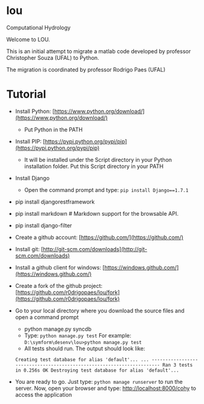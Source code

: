 lou
===

Computational Hydrology


Welcome to LOU.

This is an initial attempt to migrate a matlab code developed by professor Christopher Souza (UFAL) to Python.

The migration is coordinated by professor Rodrigo Paes (UFAL)


# Tutorial

*   Install Python: [https://www.python.org/download/](https://www.python.org/download/)
    *   Put Python in the PATH
*   Install PIP: [https://pypi.python.org/pypi/pip](https://pypi.python.org/pypi/pip)
    *   It will be installed under the Script directory in your Python installation folder. Put this Script directory in your PATH
*   Install Django
    *   Open the command prompt and type: `pip install Django==1.7.1`

*   pip install djangorestframework
*   pip install markdown       # Markdown support for the browsable API.
*   pip install django-filter

*   Create a github account: [https://github.com/](https://github.com/)
*   Install git: [http://git-scm.com/downloads](http://git-scm.com/downloads)
*   Install a github client for windows: [https://windows.github.com/](https://windows.github.com/)
*   Create a fork of the github project: [https://github.com/r0drigopaes/lou/fork](https://github.com/r0drigopaes/lou/fork)

*   Go to your local directory where you download the source files and open a command prompt
    *   python manage.py syncdb
    *   Type: `python manage.py test` For example: `D:\symform\desenv\lou>python manage.py test`
    *   All tests should run. The output should look like:


       `
       Creating test database for alias 'default'...
       ...
        ----------------------------------------------------------------------
        Ran 3 tests in 0.256s
        OK
        Destroying test database for alias 'default'...
        `
* You are ready to go. Just type: `python manage runserver` to run the server. Now, open your browser and type: [http://localhost:8000/cohy](http://localhost:8000/cohy) to access the application




